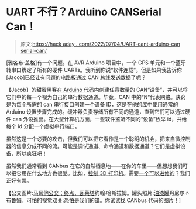 # UART 不行？Arduino CANSerial Can！

> 原文:[https://hack aday . com/2022/07/04/UART-cant-arduino-can serial-can/](https://hackaday.com/2022/07/04/uart-cant-arduino-canserial-can/)

[雅各布·盖格]有一个问题。在 AVR Arduino 项目中，一个 GPS 单元和一个蓝牙转串口绑定了所有的硬件 UARTs。我听到你说“软件连载”。但是如果我告诉你[Jacob]已经让有问题的电路板通过 CAN 总线发送数据了呢？

【Jacob】的甜蜜黑客[在 Arduino 代码](https://github.com/techie66/CANSerial)内创建任意数量的 CAN“设备”，并可以将它们中的每一个视为自己的串行数据通道。毕竟，CAN 中的“N”代表网络。诀窍是为每个所需的 can 串行接口创建一个设备 ID，这是在他的库中使用通常的 Arduino 设置步骤完成的。缓冲器负责存储所有不同的通道，直到它们可以通过硬件 can 外设推出。在大型计算机方面，一些软件监听不同的“设备”枚举 id，并给每个 id 分配一个虚拟串行端口。

虽然这是一个必要的攻击，但我们可以把它看作是一个聪明的机会，把来自微控制器的信息分成不同的流。可能是调试通道、命令通道和数据通道？它们是虚拟设备，所以疯狂吧！

虽然我们通常看到 CANbus 在它的自然栖息地——在你的车里——但想想我们可以把它用在什么地方也很酷。比如，[控制 3D 打印机](https://hackaday.com/2021/11/03/simplify-3d-printer-wiring-with-can-bus/)。需要[一个可以进修的](https://hackaday.com/2020/07/02/custom-packet-sniffer-is-a-great-way-to-learn-can/)？我们正好有票。

【公交图片:[马耳他公交；终点，瓦莱塔](https://www.flickr.com/photos/43145783@N00/3117107491)约翰·哈斯拉姆。罐头照片:[油漆罐](https://www.flickr.com/photos/61926883@N00/3413845072)丹尼尔·r·布鲁姆。可怕的视觉双关:恐怕是我们的错。你试试找 CANbus 代码的图片！]